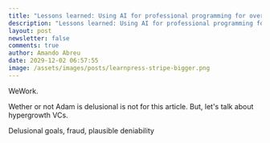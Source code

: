 ```yaml
---
title: "Lessons learned: Using AI for professional programming for over a year"
description: "Lessons learned: Using AI for professional programming for over a year"
layout: post
newsletter: false
comments: true
author: Amando Abreu
date: 2029-12-02 06:57:55
image: /assets/images/posts/learnpress-stripe-bigger.png
---
```

WeWork.

Wether or not Adam is delusional is not for this article. But, let's talk about hypergrowth VCs.

Delusional goals, fraud, plausible deniability